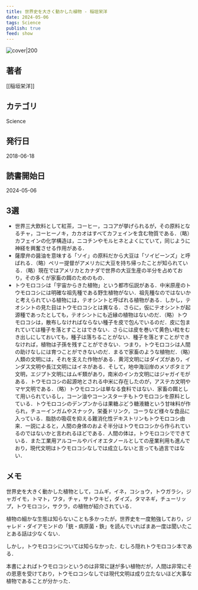 ```yaml
---
title: 世界史を大きく動かした植物 - 稲垣栄洋
date: 2024-05-06
tags: Science
publish: true
feed: show
---
```

![cover|200](http://books.google.com/books/content?id=paxuDwAAQBAJ&printsec=frontcover&img=1&zoom=1&edge=curl&source=gbs_api)
## 著者
[[稲垣栄洋]]
## カテゴリ
Science
## 発行日
2018-06-18
## 読書開始日
2024-05-06

## 3選
 - 世界三大飲料として紅茶，コーヒー，ココアが挙げられるが，その原料となるチャ，コーヒーノキ，カカオはすべてカフェインを含む物質である．（略）カフェインの化学構造は，ニコチンやモルヒネとよくにていて，同じように神経を興奮させる作用がある．
 - 薩摩弁の醤油を意味する「ソイ」の原料だから大豆は「ソイビーンズ」と呼ばれる．（略）ペリー提督がアメリカに大豆を持ち帰ったことが知られている．（略）現在ではアメリカとカナダで世界の大豆生産の半分を占めており，その多くが家畜の餌のためのもの．
 - トウモロコシは「宇宙からきた植物」という都市伝説がある．中米原産のトウモロコシには明確な祖先種である野生植物がない．祖先種なのではないかと考えられている植物には，テオシントと呼ばれる植物がある．しかし，テオシントの見た目はトウモロコシとは異なる．さらに，仮にテオシントが起源種であったとしても，テオシントにも近縁の植物はないのだ．（略）トウモロコシは，散布しなければならない種子を皮で包んでいるのだ．皮に包まれていては種子を落とすことはできない．さらには皮を巻いて黄色い粒をむき出しにしておいても，種子は落ちることがない．種子を落とすことができなければ，植物は子孫を残すことができない．つまり，トウモロコシは人間の助けなしには育つことができないのだ．まるで家畜のような植物だ．（略）人類の文明には，それを支えた作物がある．黄河文明にはダイズがあり，インダス文明や長江文明にはイネがある．そして，地中海沿岸のメソポタミア文明，エジプト文明にはムギ類があり，南米のインカ文明にはジャガイモがある．トウモロコシの起源地とされる中米に存在したのが，アステカ文明やマヤ文明である．（略）トウモロコシは単なる食料ではない．家畜の餌として用いられているし，コーン油やコーンスターチもトウモロコシを原料としている．トウモロコシのデンプンからは果糖ぶどう糖液糖という甘味料が作られ，チューインガムやスナック，栄養ドリンク，コーラなど様々な食品に入っている．脂肪の吸収を抑える難消化性デキストリンもトウモロコシ由来．一説によると，人間の身体のおよそ半分はトウモロコシから作られているのではないかと言われるほどである．人間の体は，トウモロコシでできている．また工業用アルコールやバイオエタノールとしての産業利用も進んでおり，現代文明はトウモロコシなしでは成立しないと言っても過言ではない．
## メモ
世界史を大きく動かした植物として，コムギ，イネ，コショウ，トウガラシ，ジャガイモ，トマト，ワタ，チャ，サトウキビ，ダイズ，タマネギ，チューリップ，トウモロコシ，サクラ，の植物が紹介されている．

植物の細かな生態は知らないことも多かったが，世界史を一度勉強しており，ジャレド・ダイアモンドの「銃・病原菌・鉄」を読んでいればまあ一度は聞いたことある話は少なくない．

しかし，トウモロコシについては知らなかった．むしろ隠れトウモロコシ本である．

本書によればトウモロコシというのは非常に謎が多い植物だが，人間は非常にその恩恵を受けており，トウモロコシなしでは現代文明は成り立たないほど大事な植物であることが分かった．